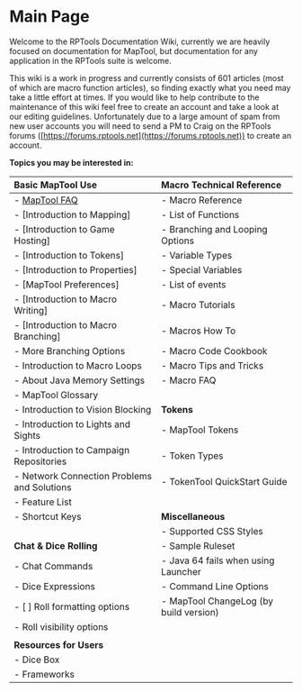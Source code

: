 # Main Page
Welcome to the RPTools Documentation Wiki, currently we are heavily focused on documentation for MapTool, but documentation for any application in the RPTools suite is welcome.

This wiki is a work in progress and currently consists of 601 articles (most of which are macro function articles), so finding exactly what you need may take a little effort at times. If you would like to help contribute to the maintenance of this wiki feel free to create an account and take a look at our editing guidelines. Unfortunately due to a large amount of spam from new user accounts you will need to send a PM to Craig on the RPTools forums ([https://forums.rptools.net](https://forums.rptools.net)) to create an account.

**Topics you may be interested in:**

| Basic MapTool Use                                  | Macro Technical Reference                           |
| :------------------------------------------------- | :-------------------------------------------------- |  
| - [MapTool FAQ](maptool_faq)                       | - Macro Reference                                   |
| - [Introduction to Mapping]                        | - List of Functions                                 |
| - [Introduction to Game Hosting]                   | - Branching and Looping Options                     |
| - [Introduction to Tokens]                         | - Variable Types                                    |
| - [Introduction to Properties]                     | - Special Variables                                 |
| - [MapTool Preferences]                            | - List of events                                    |
| - [Introduction to Macro Writing]                  | - Macro Tutorials                                   |
|   - [Introduction to Macro Branching]              | - Macros How To                                     |
|   - More Branching Options                         | - Macro Code Cookbook                               |
|   - Introduction to Macro Loops                    | - Macro Tips and Tricks                             |
| - About Java Memory Settings                       | - Macro FAQ                                         |
| - MapTool Glossary                                 |                                                     |
| - Introduction to Vision Blocking                  | **Tokens**                                          |
| - Introduction to Lights and Sights                | - MapTool Tokens                                    |
| - Introduction to Campaign Repositories            | - Token Types                                       |
| - Network Connection Problems and Solutions        | - TokenTool QuickStart Guide                        |
| - Feature List                                     |                                                     |
| - Shortcut Keys                                    | **Miscellaneous**                                   |
|                                                    | - Supported CSS Styles                              |
| **Chat & Dice Rolling**                            | - Sample Ruleset                                    |
| - Chat Commands                                    | - Java 64 fails when using Launcher                 |
| - Dice Expressions                                 | - Command Line Options                              |
| - [ ] Roll formatting options                      | - MapTool ChangeLog (by build version)              |
| - Roll visibility options                          |                                                     |
|                                                    |                                                     |
| **Resources for Users**                            |                                                     |
| - Dice Box                                         |                                                     |
| - Frameworks                                       |                                                     |
 
